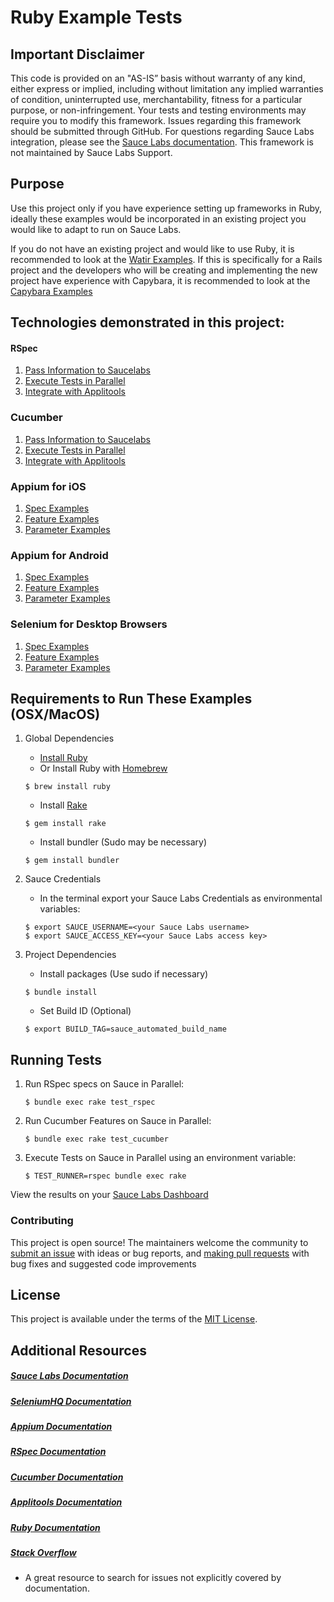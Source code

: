 # Ruby Example Tests
[//]: # "[![Travis Status](https://travis-ci.org/saucelabs-sample-test-frameworks/Ruby-RSpec-Selenium.svg?branch=master)](https://travis-ci.org/saucelabs-sample-test-frameworks/Ruby-RSpec-Selenium)"

## Important Disclaimer
This code is provided on an "AS-IS” basis without warranty of any kind, either express or implied, 
including without limitation any implied warranties of condition, uninterrupted use, merchantability, 
fitness for a particular purpose, or non-infringement. 
Your tests and testing environments may require you to modify this framework. 
Issues regarding this framework should be submitted through GitHub. 
For questions regarding Sauce Labs integration, please see the [Sauce Labs documentation](https://wiki.saucelabs.com/). 
This framework is not maintained by Sauce Labs Support.


## Purpose
Use this project only if you have experience setting up frameworks in Ruby, ideally these examples
 would be incorporated in an existing project you would like to adapt to run on Sauce Labs.

If you do not have an existing project and would like to use Ruby, it is recommended to look at the 
 [Watir Examples](http://www.notimplementedyet.com). If this is specifically for a Rails project
 and the developers who will be creating and implementing the new project have experience with
 Capybara, it is recommended to look at the [Capybara Examples](http://www.notimplementedyet.com)
 
 
## Technologies demonstrated in this project:

#### RSpec
1. [Pass Information to Saucelabs](https://github.com/titusfortner/Ruby-Selenium-Examples/blob/master/spec/spec_helper.rb#L8-L30)
2. [Execute Tests in Parallel](https://github.com/titusfortner/Ruby-Selenium-Examples/blob/master/Rakefile#L26)
3. [Integrate with Applitools](https://github.com/titusfortner/Ruby-Selenium-Examples/blob/master/spec/spec_helper.rb#L32-L36)

### Cucumber
1. [Pass Information to Saucelabs](https://github.com/titusfortner/Ruby-Selenium-Examples/blob/master/features/support/env.rb#L7-L31)
2. [Execute Tests in Parallel](https://github.com/titusfortner/Ruby-Selenium-Examples/blob/master/Rakefile#L35)
3. [Integrate with Applitools](https://github.com/titusfortner/Ruby-Selenium-Examples/blob/master/features/support/env.rb#L33-L37)


### Appium for iOS
1. [Spec Examples](https://github.com/titusfortner/Ruby-Selenium-Examples/tree/master/spec/ios)
2. [Feature Examples](https://github.com/titusfortner/Ruby-Selenium-Examples/tree/master/features/step_definitions)
3. [Parameter Examples](https://github.com/titusfortner/Ruby-Selenium-Examples/blob/master/Rakefile#L107-L112)

### Appium for Android
1. [Spec Examples](https://github.com/titusfortner/Ruby-Selenium-Examples/tree/master/spec/android)
2. [Feature Examples](https://github.com/titusfortner/Ruby-Selenium-Examples/tree/master/features/step_definitions)
3. [Parameter Examples](https://github.com/titusfortner/Ruby-Selenium-Examples/blob/master/Rakefile#L148-L153)

### Selenium for Desktop Browsers
1. [Spec Examples](https://github.com/titusfortner/Ruby-Selenium-Examples/tree/master/spec/desktop)
2. [Feature Examples](https://github.com/titusfortner/Ruby-Selenium-Examples/tree/master/features/step_definitions)
3. [Parameter Examples](https://github.com/titusfortner/Ruby-Selenium-Examples/blob/master/Rakefile#L86-L89)


## Requirements to Run These Examples (OSX/MacOS)

1. Global Dependencies
    * [Install Ruby](https://www.ruby-lang.org/en/documentation/installation/)
    * Or Install Ruby with [Homebrew](http://brew.sh/)
    ```
    $ brew install ruby
    ```
    * Install [Rake](http://docs.seattlerb.org/rake/)
    ```
    $ gem install rake
    ```
    * Install bundler (Sudo may be necessary)
    ```
    $ gem install bundler
    ```

2. Sauce Credentials
    * In the terminal export your Sauce Labs Credentials as environmental variables:
    ```
    $ export SAUCE_USERNAME=<your Sauce Labs username>
	$ export SAUCE_ACCESS_KEY=<your Sauce Labs access key>
    ```

3. Project Dependencies
	* Install packages (Use sudo if necessary)
	```
	$ bundle install
	```
    * Set Build ID (Optional)
    ```
    $ export BUILD_TAG=sauce_automated_build_name
    ```


## Running Tests

1. Run RSpec specs on Sauce in Parallel:
	```
	$ bundle exec rake test_rspec
	```

2. Run Cucumber Features on Sauce in Parallel:
	```
	$ bundle exec rake test_cucumber
	```

3. Execute Tests on Sauce in Parallel using an environment variable:
	```
	$ TEST_RUNNER=rspec bundle exec rake
	```

View the results on your [Sauce Labs Dashboard](https://saucelabs.com/beta/dashboard/)


### Contributing

This project is open source! 
The maintainers welcome the community to [submit an issue](http://notimplementedyet.com/issues#new) with ideas or bug reports, 
and [making pull requests](http://notimplementedyet.com/pulls#new) with bug fixes and suggested code improvements


## License

This project is available under the terms of the [MIT License](http://opensource.org/licenses/MIT).


## Additional Resources
##### [Sauce Labs Documentation](https://wiki.saucelabs.com/)

##### [SeleniumHQ Documentation](http://www.seleniumhq.org/docs/)

##### [Appium Documentation](https://appium.io/documentation.html/)

##### [RSpec Documentation](http://rspec.info/documentation/)

##### [Cucumber Documentation](https://cucumber.io/docs/)

##### [Applitools Documentation](https://applitools.com/resources/#Documentation/)

##### [Ruby Documentation](http://ruby-doc.org/)

##### [Stack Overflow](http://stackoverflow.com/)
* A great resource to search for issues not explicitly covered by documentation.

